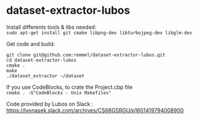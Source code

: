 # dataset-extractor-lubos

Install differents tools & libs needed:  
`sudo apt-get install git cmake libpng-dev libturbojpeg-dev libglm-dev`

Get code and build:  

```
git clone git@github.com:remmel/dataset-extractor-lubos.git
cd dataset-extractor-lubos
cmake .
make
./dataset_extractor ~/dataset
```


If you use CodeBlocks, to crate the Project.cbp file  
`cmake . -G"CodeBlocks - Unix Makefiles"`

Code provided by Lubos on Slack : https://lvonasek.slack.com/archives/CS68GSRGU/p1601419794008900
